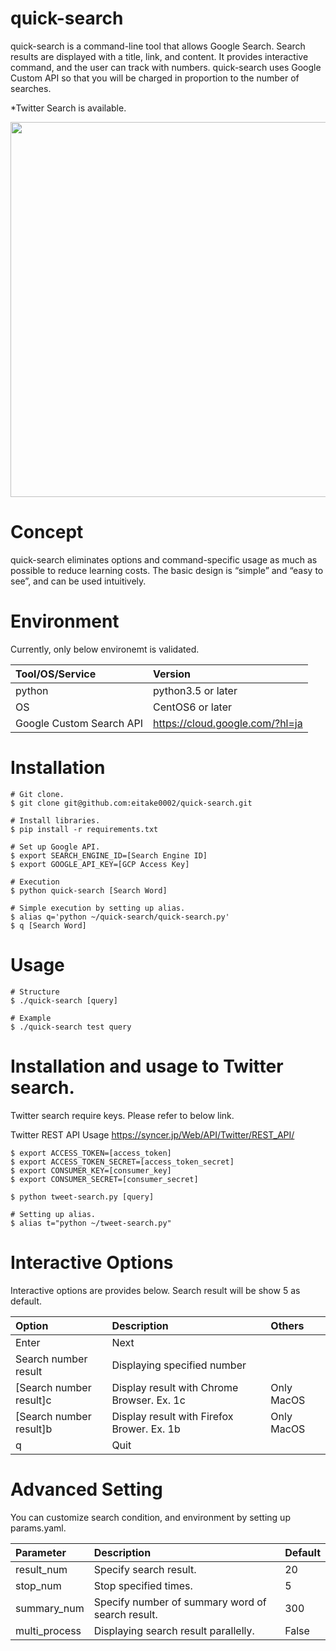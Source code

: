 # quick-search

quick-search is a command-line tool that allows Google Search. Search results are displayed with a title, link, and content. It provides interactive command, and the user can track with numbers. quick-search uses Google Custom API so that you will be charged in proportion to the number of searches. 

*Twitter Search is available. 

<img src="https://i.gyazo.com/bfc1c55318f75366205913a674fd381a.png" width="600" style="display: block;margin-left: auto;margin-right: auto;">

# Concept

quick-search eliminates options and command-specific usage as much as possible to reduce learning costs. The basic design is “simple” and “easy to see”, and can be used intuitively.

# Environment

Currently, only below environemt is validated. 

|Tool/OS/Service|Version|
|:-----------|:------------|
|python|python3.5 or later|
|OS|CentOS6 or later|
|Google Custom Search API|https://cloud.google.com/?hl=ja|

# Installation

```
# Git clone.
$ git clone git@github.com:eitake0002/quick-search.git

# Install libraries. 
$ pip install -r requirements.txt

# Set up Google API. 
$ export SEARCH_ENGINE_ID=[Search Engine ID]
$ export GOOGLE_API_KEY=[GCP Access Key]

# Execution
$ python quick-search [Search Word]

# Simple execution by setting up alias. 
$ alias q='python ~/quick-search/quick-search.py'
$ q [Search Word]
```

# Usage

```
# Structure
$ ./quick-search [query]

# Example
$ ./quick-search test query
```

# Installation and usage to Twitter search. 

Twitter search require keys. Please refer to below link. 

Twitter REST API Usage
https://syncer.jp/Web/API/Twitter/REST_API/

```
$ export ACCESS_TOKEN=[access_token]
$ export ACCESS_TOKEN_SECRET=[access_token_secret]
$ export CONSUMER_KEY=[consumer_key]
$ export CONSUMER_SECRET=[consumer_secret]

$ python tweet-search.py [query]

# Setting up alias. 
$ alias t="python ~/tweet-search.py"

```

# Interactive Options

Interactive options are provides below. Search result will be show 5 as default. 

|Option|Description|Others|
|:-----------|:------------|:--------------|
|Enter| Next ||
|Search number result|Displaying specified number||
|[Search number result]c|Display result with Chrome Browser. Ex. 1c|Only MacOS|
|[Search number result]b|Display result with Firefox Brower. Ex. 1b|Only MacOS|
|q|Quit||

# Advanced Setting

You can customize search condition, and environment by setting up params.yaml.

|Parameter|Description|Default|
|:-----------|:------------|:------------|
|result_num|Specify search result. |20|
|stop_num|Stop specified times. |5|
|summary_num|Specify number of summary word of search result. |300|
|multi_process|Displaying search result parallelly. |False|
